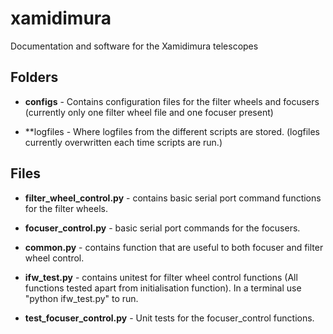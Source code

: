 # xamidimura
Documentation and software for the Xamidimura telescopes


## Folders
* **configs** - Contains configuration files for the filter wheels and focusers (currently only one filter wheel file and one focuser present)  
	
* **logfiles - Where logfiles from the different scripts are stored. (logfiles currently overwritten each time scripts are run.)  


## Files
* **filter_wheel_control.py** - contains basic serial port command functions for the filter wheels.  

* **focuser_control.py** - basic serial port commands for the focusers.  
	
* **common.py** - contains function that are useful to both focuser and filter wheel control.  
	  
* **ifw_test.py** - contains unitest for filter wheel control functions (All functions tested apart from initialisation function). In a terminal use "python ifw_test.py" to run.  
	
* **test_focuser_control.py** - Unit tests for the focuser_control functions.  
               

